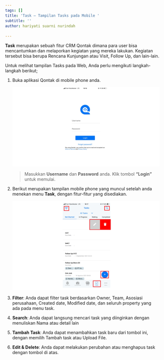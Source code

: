 ```yaml
---
tags: []
title: 'Task – Tampilan Tasks pada Mobile '
subtitle: ''
author: hariyati suarni nurindah

---
```

**Task** merupakan sebuah fitur CRM Qontak dimana para user bisa mencantumkan dan melaporkan kegiatan yang mereka lakukan. Kegiatan tersebut bisa berupa Rencana Kunjungan atau Visit, Follow Up, dan lain-lain.

Untuk melihat tampilan Tasks pada Web, Anda perlu mengikuti langkah-langkah berikut;

1. Buka aplikasi Qontak di mobile phone anda.

   ![](/uploads/kontakmobile.PNG)

   > Masukkan **Username** dan **Password** anda. Klik tombol **“Login”** untuk memulai.
2. Berikut merupakan tampilan mobile phone yang muncul setelah anda menekan menu **Task**, dengan fitur-fitur yang disediakan.

   ![](/uploads/taskmobile.PNG)
3. **Filter**: Anda dapat filter task berdasarkan Owner, Team, Asosiasi perusahaan, Created date, Modified date, dan seluruh property yang ada pada menu task.
4. **Search**: Anda dapat langsung mencari task yang diinginkan dengan menuliskan Nama atau detail lain
5. **Tambah Task**: Anda dapat menambahkan task baru dari tombol ini, dengan memilih Tambah task atau Upload File.
6. **Edit & Delete**: Anda dapat melakukan perubahan atau menghapus task dengan tombol di atas.